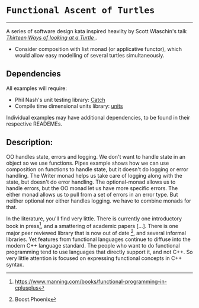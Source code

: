 # `Functional Ascent of Turtles`
---

A series of software design kata inspired heavilty by Scott Wlaschin's talk *[Thirteen Ways of looking at a Turtle
](https://fsharpforfunandprofit.com/turtle/)*. 

 * Consider composition with list monad (or applicative functor), which would allow easy modelling of several turtles simultaneously.

## Dependencies

All examples will require:

 * Phil Nash's unit testing library: [Catch](https://github.com/philsquared/Catch)
 * Compile time dimensional units library: [units](https://github.com/nholthaus/units)

Individual examples may have additional dependencies, to be found in their respective READEMEs.

## Description:

OO handles state, errors and logging. We don't want to handle state in an object so we use functions. Pipes example shows how we can use composition on functions to handle state, but it doesn't do logging or error handling. The Writer monad helps us take care of logging along with the state, but doesn't do error handling. The optional-monad allows us to handle errors, but the OO monad let us have more specific errors. The either monad allows us to pull from a set of errors in an error type. But neither optional nor either handles logging. we have to combine monads for that.


In the literature, you'll find very little. There is currently one introductory book in press[^FPCPP], and a smattering of academic papers [...]. There is one major peer reviewed library that is now out of date [^Boost.Phoenix], and several informal libraries. Yet features from functional languages continue to diffuse into the modern C++ language standard. The people who want to do functional programming tend to use languages that directly support it, and not C++. So very little attention is focused on expressing functional concepts in C++ syntax.

[^Boost.Phoenix]: Boost.Phoenix
[^FPCPP]: https://www.manning.com/books/functional-programming-in-cplusplus
[^Udemy]: https://www.udemy.com/functional-programming-using-cpp/